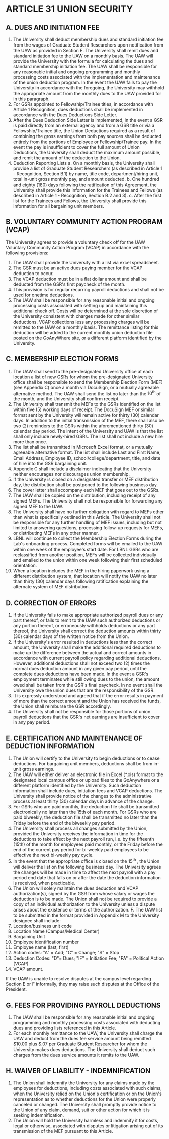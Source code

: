 # ARTICLE 31 UNION SECURITY 

## A. DUES AND INITIATION FEE

1. The University shall deduct membership dues and standard initiation fee from the wages of Graduate Student Researchers upon notification from the UAW as provided in Section E. The University shall remit dues and standard initiation fee to the UAW on a monthly basis. The UAW will provide the University with the formula for calculating the dues and standard membership initiation fee. The UAW shall be responsible for any reasonable initial and ongoing programming and monthly processing costs associated with the implementation and maintenance of the union deduction program. In the event the UAW fails to pay the University in accordance with the foregoing, the University may withhold the appropriate amount from the monthly dues to the UAW provided for in this paragraph.
2. For GSRs appointed to Fellowship/Trainee titles, in accordance with Article 1 Recognition, dues deductions shall be implemented in accordance with the Dues Deductions Side Letter.
3. After the Dues Deduction Side Letter is implemented, in the event a GSR is paid directly from an external agency and from a GSR title or via a Fellowship/Trainee title, the Union Deductions required as a result of combining the gross earnings from both pay sources shall be deducted entirely from the portions of Employee or Fellowship/Trainee pay. In the event the pay is insufficient to cover the full amount of Union Deductions, the University shall deduct the maximum amount possible, and remit the amount of the deduction to the Union.
4. Deduction Reporting Lists
a. On a monthly basis, the University shall provide a list of Graduate Student Researchers (as described in Article 1 - Recognition, Section B.1) by name, title code, department/hiring unit, total in-unit gross monthly pay, and amount deducted.
b. One hundred and eighty (180) days following the ratification of this Agreement, the University shall provide this information for the Trainees and Fellows (as described in Article 1 - Recognition, Section B.2 and 3).
c. After the first list for the Trainees and Fellows, the University shall provide this information for all bargaining unit members.

## B. VOLUNTARY COMMUNITY ACTION PROGRAM (VCAP)

The University agrees to provide a voluntary check off for the UAW Voluntary Community Action Program (VCAP) in accordance with the following provisions:

1. The UAW shall provide the University with a list via excel spreadsheet.
2. The GSR must be an active dues paying member for the VCAP deduction to occur.
3. The VCAP deduction must be in a flat dollar amount and shall be deducted from the GSR's first paycheck of the month.
4. This provision is for regular recurring payroll deductions and shall not be used for onetime deductions.
5. The UAW shall be responsible for any reasonable initial and ongoing processing costs associated with setting up and maintaining this additional check off. Costs will be determined at the sole discretion of the University consistent with charges made for other similar deductions. VCAP collections less any processing charges will be remitted to the UAW on a monthly basis. The remittance listing for this deduction will be added to the current monthly union deduction file posted on the GoAnyWhere site, or a different platform identified by the University.

## C. MEMBERSHIP ELECTION FORMS

1. The UAW shall send to the pre-designated University office at each location a list of new GSRs for whom the pre-designated University office shall be responsible to send the Membership Election Form (MEF) (see Appendix C) once a month via DocuSign, or a mutually agreeable alternative method. The UAW shall send the list no later than the $10^{\text {th }}$ of the month, and the University shall confirm receipt.
2. The University shall transmit the MEFs to the GSRs identified on the list within five (5) working days of receipt. The DocuSign MEF or similar format sent by the University will remain active for thirty (30) calendar days. In addition to the initial transmission of the MEF, there shall also be two (2) reminders to the GSRs within the aforementioned thirty (30) calendar day period. The intent of the University and UAW is that the list shall only include newly-hired GSRs. The list shall not include a new hire more than once.
3. The list shall be transmitted in Microsoft Excel format, or a mutually agreeable alternative format. The list shall include Last and First Name, Email Address, Employee ID, school/college/department, title, and date of hire into the GSR bargaining unit.
4. Appendix C shall include a disclaimer indicating that the University neither encourages nor discourages union membership.
5. If the University is closed on a designated transfer or MEF distribution day, the distribution shall be postponed to the following business day.
6. The cover letter shall accompany each MEF that goes out to the GSRs.
7. The UAW shall be copied on the distribution, including receipt of any signed MEFs. The University shall not be responsible for forwarding any signed MEF to the UAW.
8. The University shall have no further obligation with regard to MEFs other than what is specifically outlined in this Article. The University shall not be responsible for any further handling of MEF issues, including but not limited to answering questions, processing follow-up requests for MEFs, or distributing MEFs in any other manner.
9. LBNL will continue to collect the Membership Election Forms during the Lab's onboarding process. Completed forms will be emailed to the UAW within one week of the employee's start date. For LBNL GSRs who are reclassified from another position, MEFs will be collected individually and emailed to the union within one week following their first scheduled orientation.
10. When a location includes the MEF in the hiring paperwork using a different distribution system, that location will notify the UAW no later than thirty (30) calendar days following ratification explaining the alternate system of MEF distribution.

## D. CORRECTION OF ERRORS

1. If the University fails to make appropriate authorized payroll dues or any part thereof, or fails to remit to the UAW such authorized deductions or any portion thereof, or erroneously withholds deductions or any part thereof, the University shall correct the deduction amounts within thirty (30) calendar days of the written notice from the Union.
2. If the University's error resulted in deductions less than the correct amount, the University shall make the additional required deductions to make up the difference between the actual and correct amounts in accordance with current payroll policy regarding additional deductions. However, additional deductions shall not exceed two (2) times the normal dues deduction amount in any given pay period, until the complete dues deductions have been made. In the event a GSR's employment terminates while still owing dues to the union, the amount owed shall be taken from the GSR's final paycheck. In no event shall the University owe the union dues that are the responsibility of the GSR.
3. It is expressly understood and agreed that if the error results in payment of more than the correct amount and the Union has received the funds, the Union shall reimburse the GSR accordingly.
4. The University shall not be responsible for those portions of union payroll deductions that the GSR's net earnings are insufficient to cover in any pay period.

## E. CERTIFICATION AND MAINTENANCE OF DEDUCTION INFORMATION

1. The Union will certify to the University to begin deductions or to cease deductions. For bargaining unit members, deductions shall be from in-unit gross earnings.
2. The UAW will either deliver an electronic file in Excel (*.xls) format to the designated local campus office or upload files to the GoAnywhere or a different platform identified by the University. Such deduction information shall include dues, initiation fees and VCAP deductions. The University shall provide notice of the changes to the administrative process at least thirty (30) calendar days in advance of the change.
3. For GSRs who are paid monthly, the deduction file shall be transmitted electronically no later than the 15th of each month. For GSRs who are paid biweekly, the deduction file shall be transmitted no later than the Friday before the end of the biweekly pay period.
4. The University shall process all changes submitted by the Union, provided the University receives the information in time for the deductions to take effect by the next payroll run, i.e. by the fifteenth (15th) of the month for employees paid monthly, or the Friday before the end of the current pay period for bi-weekly paid employees to be effective the next bi-weekly pay cycle.
5. In the event that the appropriate office is closed on the $15^{\text {th }}$, the Union will deliver the list on the following business day. The University agrees the changes will be made in time to affect the next payroll with a pay period end date that falls on or after the date the deduction information is received, when practicable.
6. The Union will solely maintain the dues deduction and VCAP authorization(s), signed by the GSR from whose salary or wages the deduction is to be made. The Union shall not be required to provide a copy of an individual authorization to the University unless a dispute arises about the existence or terms of the authorization.
F. The UAW list to be submitted in the format provided in Appendix M to the University designee shall include:
7. Location/business unit code
8. Location Name (Campus/Medical Center)
9. Bargaining Unit
10. Employee identification number
11. Employee name (last, first)
12. Action codes: "A" = Add; "C" = Change; "S" = Stop
13. Deduction Codes: "D"= Dues; "IF" = Initiation Fee; "PA" = Political Action (VCAP)
14. VCAP amount.

If the UAW is unable to resolve disputes at the campus level regarding Section E or F informally, they may raise such disputes at the Office of the President.

## G. FEES FOR PROVIDING PAYROLL DEDUCTIONS

1. The UAW shall be responsible for any reasonable initial and ongoing programming and monthly processing costs associated with deducting dues and providing lists referenced in this Article.
2. For each monthly remittance to the UAW, the University shall charge the UAW and deduct from the dues fee service amount being remitted $\$ 10.00$ plus $\$ .07$ per Graduate Student Researcher for whom the University makes dues deductions. The University shall deduct such charges from the dues service amounts it remits to the UAW.

## H. WAIVER OF LIABILITY - INDEMNIFICATION

1. The Union shall indemnify the University for any claims made by the employees for deductions, including costs associated with such claims, when the University relied on the Union's certification or on the Union's representation as to whether deductions for the Union were properly canceled or changed. The University shall promptly provide notice to the Union of any claim, demand, suit or other action for which it is seeking indemnification.
2. The Union will hold the University harmless and indemnify it for costs, legal or otherwise, associated with disputes or litigation arising out of its transmission of the MEF pursuant to this Article.
